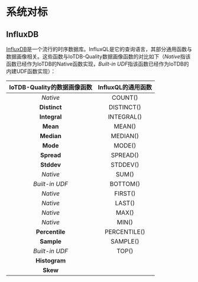 # 系统对标

## InfluxDB
[InfluxDB](https://www.influxdata.com/products/influxdb/)是一个流行的时序数据库。InfluxQL是它的查询语言，其部分通用函数与数据画像相关。这些函数与IoTDB-Quality数据画像函数的对比如下（*Native*指该函数已经作为IoTDB的Native函数实现，*Built-in UDF*指该函数已经作为IoTDB的内建UDF函数实现）：       


| IoTDB-Quality的数据画像函数 | InfluxQL的通用函数 |
| :-------------------------: | :----------------: |
|          *Native*           |      COUNT()       |
|        **Distinct**         |     DISTINCT()     |
|        **Integral**         |     INTEGRAL()     |
|          **Mean**           |       MEAN()       |
|         **Median**          |      MEDIAN()      |
|          **Mode**           |       MODE()       |
|         **Spread**          |      SPREAD()      |
|         **Stddev**          |      STDDEV()      |
|          *Native*           |       SUM()        |
|       *Built-in UDF*        |      BOTTOM()      |
|          *Native*           |      FIRST()       |
|          *Native*           |       LAST()       |
|          *Native*           |       MAX()        |
|          *Native*           |       MIN()        |
|       **Percentile**        |    PERCENTILE()    |
|         **Sample**          |      SAMPLE()      |
|       *Built-in UDF*        |       TOP()        |
|        **Histogram**        |                    |
|          **Skew**           |                    |